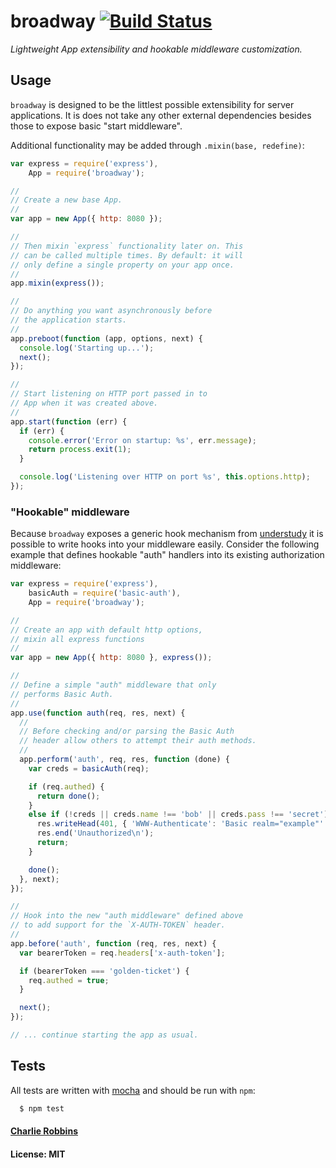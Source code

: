 # broadway [![Build Status](https://secure.travis-ci.org/indexzero/broadway.png)](http://travis-ci.org/indexzero/broadway)

_*Lightweight App extensibility and hookable middleware customization.*_

## Usage

`broadway` is designed to be the littlest possible extensibility for server applications. It is does not take any other external dependencies besides those to expose basic "start middleware".

Additional functionality may be added through `.mixin(base, redefine)`:

``` js
var express = require('express'),
    App = require('broadway');

//
// Create a new base App.
//
var app = new App({ http: 8080 });

//
// Then mixin `express` functionality later on. This
// can be called multiple times. By default: it will
// only define a single property on your app once.
//
app.mixin(express());

//
// Do anything you want asynchronously before
// the application starts.
//
app.preboot(function (app, options, next) {
  console.log('Starting up...');
  next();
});

//
// Start listening on HTTP port passed in to
// App when it was created above.
//
app.start(function (err) {
  if (err) {
    console.error('Error on startup: %s', err.message);
    return process.exit(1);
  }

  console.log('Listening over HTTP on port %s', this.options.http);
});
```

### "Hookable" middleware

Because `broadway` exposes a generic hook mechanism from [understudy] it is possible to write hooks into your middleware easily. Consider the following example that defines hookable "auth" handlers into its existing authorization middleware:

``` js
var express = require('express'),
    basicAuth = require('basic-auth'),
    App = require('broadway');

//
// Create an app with default http options,
// mixin all express functions
//
var app = new App({ http: 8080 }, express());

//
// Define a simple "auth" middleware that only
// performs Basic Auth.
//
app.use(function auth(req, res, next) {
  //
  // Before checking and/or parsing the Basic Auth
  // header allow others to attempt their auth methods.
  //
  app.perform('auth', req, res, function (done) {
    var creds = basicAuth(req);

    if (req.authed) {
      return done();
    }
    else if (!creds || creds.name !== 'bob' || creds.pass !== 'secret') {
      res.writeHead(401, { 'WWW-Authenticate': 'Basic realm="example"' });
      res.end('Unauthorized\n');
      return;
    }

    done();
  }, next);
});

//
// Hook into the new "auth middleware" defined above
// to add support for the `X-AUTH-TOKEN` header.
//
app.before('auth', function (req, res, next) {
  var bearerToken = req.headers['x-auth-token'];

  if (bearerToken === 'golden-ticket') {
    req.authed = true;
  }

  next();
});

// ... continue starting the app as usual.
```

## Tests
All tests are written with [mocha] and should be run with `npm`:

``` bash
  $ npm test
```

#### [Charlie Robbins](https://github.com/indexzero)
#### License: MIT

[mocha]: http://mochajs.org/
[understudy]: https://github.com/bmeck/understudy
